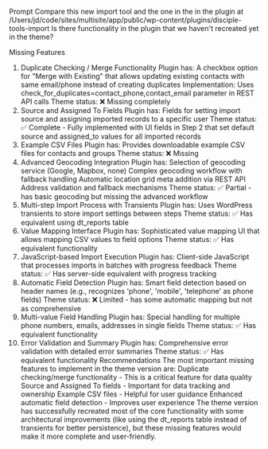 Prompt
Compare this new import tool and the one in the in the plugin at /Users/jd/code/sites/multisite/app/public/wp-content/plugins/disciple-tools-import
Is there functionality in the plugin that we haven't recreated yet in the theme?


Missing Features
1. Duplicate Checking / Merge Functionality
Plugin has: A checkbox option for "Merge with Existing" that allows updating existing contacts with same email/phone instead of creating duplicates
Implementation: Uses check_for_duplicates=contact_phone,contact_email parameter in REST API calls
Theme status: ❌ Missing completely
2. Source and Assigned To Fields
Plugin has: Fields for setting import source and assigning imported records to a specific user
Theme status: ✅ Complete - Fully implemented with UI fields in Step 2 that set default source and assigned_to values for all imported records
3. Example CSV Files
Plugin has: Provides downloadable example CSV files for contacts and groups
Theme status: ❌ Missing
4. Advanced Geocoding Integration
Plugin has:
Selection of geocoding service (Google, Mapbox, none)
Complex geocoding workflow with fallback handling
Automatic location grid meta addition via REST API
Address validation and fallback mechanisms
Theme status: ✅ Partial - has basic geocoding but missing the advanced workflow
5. Multi-step Import Process with Transients
Plugin has: Uses WordPress transients to store import settings between steps
Theme status: ✅ Has equivalent using dt_reports table
6. Value Mapping Interface
Plugin has: Sophisticated value mapping UI that allows mapping CSV values to field options
Theme status: ✅ Has equivalent functionality
7. JavaScript-based Import Execution
Plugin has: Client-side JavaScript that processes imports in batches with progress feedback
Theme status: ✅ Has server-side equivalent with progress tracking
8. Automatic Field Detection
Plugin has: Smart field detection based on header names (e.g., recognizes 'phone', 'mobile', 'telephone' as phone fields)
Theme status: ❌ Limited - has some automatic mapping but not as comprehensive
9. Multi-value Field Handling
Plugin has: Special handling for multiple phone numbers, emails, addresses in single fields
Theme status: ✅ Has equivalent functionality
10. Error Validation and Summary
Plugin has: Comprehensive error validation with detailed error summaries
Theme status: ✅ Has equivalent functionality
Recommendations
The most important missing features to implement in the theme version are:
Duplicate checking/merge functionality - This is a critical feature for data quality
Source and Assigned To fields - Important for data tracking and ownership
Example CSV files - Helpful for user guidance
Enhanced automatic field detection - Improves user experience
The theme version has successfully recreated most of the core functionality with some architectural improvements (like using the dt_reports table instead of transients for better persistence), but these missing features would make it more complete and user-friendly.